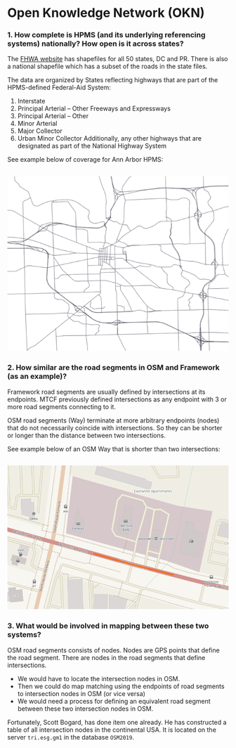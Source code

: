 # Open Knowledge Network (OKN)
### 1. How complete is HPMS (and its underlying referencing systems) nationally? How open is it across states?

The [FHWA website](https://www.fhwa.dot.gov/policyinformation/hpms/shapefiles.cfm) has shapefiles for all 50 states, DC and PR. There is also a national shapefile which has a subset of the roads in the state files.

The data are organized by States reflecting highways that are part of the HPMS-defined Federal-Aid System:
1. Interstate
2. Principal Arterial – Other Freeways and Expressways
3. Principal Arterial – Other
4. Minor Arterial
5. Major Collector
6. Urban Minor Collector
Additionally, any other highways that are designated as part of the National Highway System

See example below of coverage for Ann Arbor HPMS:

![HPMS for Ann Arbor Area](img/HPMS_A2.png "HPMS for Ann Arbor Area")
---
### 2. How similar are the road segments in OSM and Framework (as an example)?

Framework road segments are usually defined by intersections at its endpoints. MTCF previously defined intersections as any endpoint with 3 or more road segments connecting to it. 

OSM road segments (Way) terminate at more arbitrary endpoints (nodes) that do not necessarily coincide with intersections. So they can be shorter or longer than the distance between two intersections.

See example below of an OSM Way that is shorter than two intersections:

![OSM Way for Washtenaw Ave](img/OSM_Way_Washtenaw.png "OSM Way for Washtenaw Ave")
---
### 3. What would be involved in mapping between these two systems?

OSM road segments consists of nodes. Nodes are GPS points that define the road segment. There are nodes in the road segments that define intersections. 
- We would have to locate the intersection nodes in OSM. 
- Then we could do map matching using the endpoints of road segments to intersection nodes in OSM (or vice versa)
- We would need a process for defining an equivalent road segment between these two intersection nodes in OSM.

Fortunately, Scott Bogard, has done item one already. He has constructed a table of all intersection nodes in the continental USA. It is located on the server `tri.esg.gm1` in the database `OSM2019`.
